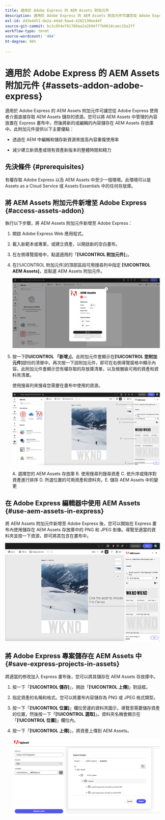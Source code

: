 ```yaml
---
title: 適用於 Adobe Express 的 AEM Assets 附加元件
description: 適用於 Adobe Express 的 AEM Assets 附加元件可讓您從 Adobe Express 使用者介面直接存取 AEM Assets 儲存的資源。
exl-id: d43e4451-da2a-444d-9aa4-4282130ee44f
source-git-commit: bc3c054e781789aa2a2b94f77b0616caec15e2ff
workflow-type: tm+mt
source-wordcount: '484'
ht-degree: 96%

---
```


# 適用於 Adobe Express 的 AEM Assets 附加元件 {#assets-addon-adobe-express}

適用於 Adobe Express 的 AEM Assets 附加元件可讓您從 Adobe Express 使用者介面直接存取 AEM Assets 儲存的資源。您可以將 AEM Assets 中管理的內容放置在 Express 畫布中，然後將新的或編輯的內容儲存在 AEM Assets 存放庫中。此附加元件提供以下主要優點：

* 透過在 AEM 中編輯和儲存新資源來提高內容重複使用率

* 減少建立新資產或現有資產新版本的整體時間和精力

## 先決條件 {#prerequisites}

有權存取 Adobe Express 以及 AEM Assets 中至少一個環境。此環境可以是 Assets as a Cloud Service 或 Assets Essentials 中的任何存放庫。


## 將 AEM Assets 附加元件新增至 Adobe Express {#access-assets-addon}

執行以下步驟，將 AEM Assets 附加元件新增至 Adobe Express：

1. 開啟 Adobe Express Web 應用程式。

1. 載入新範本或專案，或建立資產，以開啟新的空白畫布。

1. 在左側導覽窗格中，點選適用的「**[!UICONTROL 附加元件]**」。

1. 在[!UICONTROL 附加元件]的頂部區段可用搜尋列中指定 **[!UICONTROL AEM Assets]**，並點選 AEM Assets 附加元件。

   ![AEM Assets 附加元件](assets/aem-assets-add-on.png)

1. 按一下&#x200B;**[!UICONTROL 「新增」]**。此附加元件會顯示在&#x200B;**[!UICONTROL 您附加元件]**&#x200B;部份的清單中。再次按一下該附加元件，即可在右側導覽窗格中顯示內容。此附加元件會顯示您有權存取的存放庫清單，以及根層級可用的資產和資料夾清單。

   使用搜尋列來搜尋您需要在畫布中使用的資源。

   ![在 AEM Assets 附加元件中搜尋資產](assets/assets-add-on-browse-assets.png)

   A. 選擇您的 AEM Assets 存放庫 B. 使用搜尋列搜尋資產 C. 依升序或降序對資產進行排序 D. 所選位置的可用資產和資料夾。E. 儲存 AEM Assets 中的變更



## 在 Adobe Express 編輯器中使用 AEM Assets {#use-aem-assets-in-express}

將 AEM Assets 附加元件新增至 Adobe Express 後，您可以開始在 Express 畫布內使用儲存在 AEM Assets 存放庫中的 PNG 和 JPEG 影像。導覽至適當的資料夾並按一下資源，即可將其包含在畫布中。

![包括資產附加元件中的資產](assets/aem-assets-add-on-include-assets.png)


## 將 Adobe Express 專案儲存在 AEM Assets 中 {#save-express-projects-in-assets}

將適當的修改加入 Express 畫布後，您可以將其儲存在 AEM Assets 存放庫中。

1. 按一下「**[!UICONTROL 儲存]**」，開啟「**[!UICONTROL 上傳]**」對話框。
1. 指定資產的名稱和格式。您可以將畫布內容儲存為 PNG 或 JPEG 格式類型。

1. 按一下「**[!UICONTROL 位置]**」欄位旁邊的資料夾圖示，導覽至需要儲存資產的位置，然後按一下「**[!UICONTROL 選取]**」。資料夾名稱會顯示在「**[!UICONTROL 位置]**」欄位內。

1. 按一下「**[!UICONTROL 上傳]**」，將資產上傳到 AEM Assets。

   ![將資產儲存在 AEM 中](assets/aem-assets-add-on-save.png)
